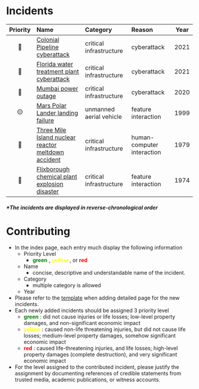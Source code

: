 <!-- hello world -->
<!-- CSS Configuration -->
<style>
  .red {
      width: 10px;
      height: 10px;
      -webkit-border-radius: 25px;
      -moz-border-radius: 25px;
      border-radius: 25px;
      background: red;
      display: inline-block;
      /* margin-left: 10%; */
  }

  .yellow {
      width: 10px;
      height: 10px;
      -webkit-border-radius: 25px;
      -moz-border-radius: 25px;
      border-radius: 25px;
      background: gold;
      display: inline-block;
  }

  .green {
      width: 10px;
      height: 10px;
      -webkit-border-radius: 25px;
      -moz-border-radius: 25px;
      border-radius: 25px;
      background: green;
      /* float: left; */
      display: inline-block;
  }
  
  /* table { */
    /* border: none !important; */
  /* } */

  /* tr {
    border-bottom: 1px solid black;
    border-top: 1px solid black;
    border-collapse: collapse;
  }

  td .priority {
    text-align: center
  } */
</style>

# Incidents

| Priority | Name                                                                      | Category                | Reason                     | Year  |
| :------: | :------------------------------------------------------------------------ | :---------------------- | :------------------------- | :---: |
|    🔴     | [Colonial Pipeline cyberattack](/src/cpc/README.md)                       | critical infrastructure | cyberattack                | 2021  |
|    🔴     | [Florida water treatment plant cyberattack](/src/fwt/README.md)           | critical infrastructure | cyberattack                | 2021  |
|    🔴     | [Mumbai power outage](/src/mpo/README.md)                                 | critical infrastructure | cyberattack                | 2020  |
|    🟡     | [Mars Polar Lander landing failure](/src/mpl/README.md)                   | unmanned aerial vehicle | feature interaction        | 1999  |
|    🔴     | [Three Mile Island nuclear reactor meltdown accident](/src/tmi/README.md) | critical infrastructure | human-computer interaction | 1979  |
|    🔴     | [Flixborough chemical plant explosion disaster](/src/fcp/README.md)       | critical infrastructure | feature interaction        | 1974  |

##### *The incidents are displayed in reverse-chronological order
# Contributing
- In the index page, each entry much display the following information
  - Priority Level 
    - <span style="color:green"> **green** </span>, <span style="color:yellow"> **yellow** </span>, or <span style="color:red"> **red** </span>
  - Name
    - concise, descriptive and understandable name of the incident.
  - Category
    - multiple category is allowed
  - Year
- Please refer to the [template](/src/tpl/README.md) when adding detailed page for the new incidents.
- Each newly added incidents should be assigned 3 priority level
  - <span style="color:green"> **green** </span>: did not cause injuries or life losses; low-level property damages, and non-significant economic impact
  - <span style="color:yellow"> **yellow** </span>: caused non-life threatening injuries, but did not cause life losses; medium-level property damages, somehow significant economic impact
  - <span style="color:red"> **red** </span>: caused life-threatening injuries, and life losses; high-level property damages (complete destruction), and very significant economic impact
- For the level assigned to the contributed incident, please justify the assignment by documenting references of credible statements from trusted media, academic publications, or witness accounts.

<!-- TODO: State why this project is helpful -->
<!-- learn from the past -->
<!-- 不要重蹈历史覆辙 -->

<!-- TODO: -->
<!-- https://www.nytimes.com/2020/05/19/world/middleeast/israel-iran-cyberattacks.html?referringSource=articleShare -->

